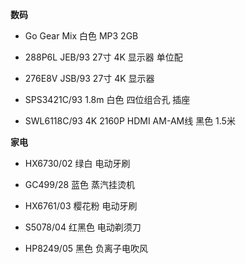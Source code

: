 **数码**

- Go Gear Mix 白色 MP3 2GB

- 288P6L JEB/93 27寸 4K 显示器 单位配

- 276E8V JSB/93 27寸 4K 显示器

- SPS3421C/93 1.8m 白色 四位组合孔 插座

- SWL6118C/93 4K 2160P HDMI AM-AM线 黑色 1.5米


**家电**

- HX6730/02 绿白 电动牙刷

- GC499/28 蓝色 蒸汽挂烫机

- HX6761/03 樱花粉 电动牙刷

- S5078/04 红黑色 电动剃须刀

- HP8249/05 黑色 负离子电吹风